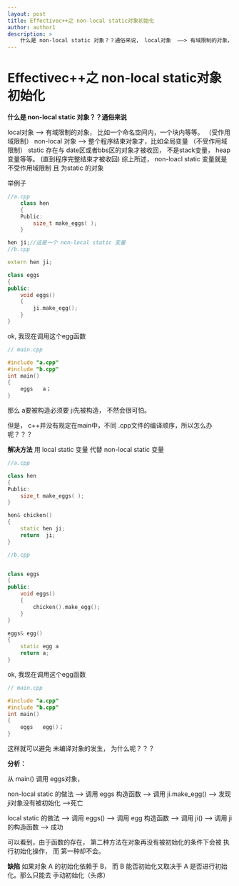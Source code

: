 ```yaml
--- 
layout: post
title: Effectivec++之 non-local static对象初始化
author: author1
description: >
    什么是 non-local static 对象？？通俗来说， local对象  ——> 有域限制的对象， 比如一个命名空间内，一个块内等等。（受作用域限制）
---
```

# Effectivec++之 non-local static对象初始化

**什么是 non-local static 对象？？通俗来说** 
>
local对象  ——> 有域限制的对象， 比如一个命名空间内，一个块内等等。           （受作用域限制）
non-local 对象 ——> 整个程序结束对象才，比如全局变量                          （不受作用域限制）
static 存在与 date区或者bbs区的对象才被收回， 不是stack变量， heap变量等等。  (直到程序完整结束才被收回)
综上所述， non-loacl static 变量就是  不受作用域限制 且  为static 的对象

举例子
```c++
//a.cpp
    class hen
    {
    Public:
        size_t make_eggs( );
    }
```

```c++
hen ji;//这是一个 non-local static 变量
//b.cpp

extern hen ji;

class eggs
{
public:
    void eggs()
    {
        ji.make_egg();
    }
}
```

ok, 我现在调用这个egg函数


```c++
// main.cpp

#include "a.cpp"
#include "b.cpp"
int main()
{
    eggs   a；
}
```

那么 a要被构造必须要 ji先被构造， 不然会很可怕。

但是， c++并没有规定在main中，不同  .cpp文件的编译顺序，所以怎么办呢？？？


**解决方法**
用 local static 变量 代替 non-local static 变量

```c++
//a.cpp

class hen
{
Public:
    size_t make_eggs( );
}

hen& chicken()
{
    static hen ji;
    return  ji;
}
```

```c++
//b.cpp


class eggs
{
public:
    void eggs()
    {
        chicken().make_egg();
    }
}

eggs& egg()
{
    static egg a
    return a;
}
```


ok, 我现在调用这个egg函数

```c++
// main.cpp

#include "a.cpp"
#include "b.cpp"
int main()
{
    eggs   egg()；
}
```

这样就可以避免 未编译对象的发生， 为什么呢？？？

**分析：**

从 main() 调用 eggs对象，

non-local static 的做法  ——>   调用 eggs 构造函数  ——> 调用 ji.make_egg() ——> 发现 ji对象没有被初始化 —>死亡

local static         的做法  ——> 调用  eggs() ——> 调用 egg 构造函数 ——> 调用 ji() ——> 调用 ji 的构造函数 —> 成功

可以看到，由于函数的存在， 第二种方法在对象再没有被初始化的条件下会被 执行初始化操作， 而 第一种却不会。



**缺陷**
如果对象 A 的初始化依赖于 B， 而 B 能否初始化又取决于 A 是否进行初始化。那么只能去 手动初始化（头疼）


